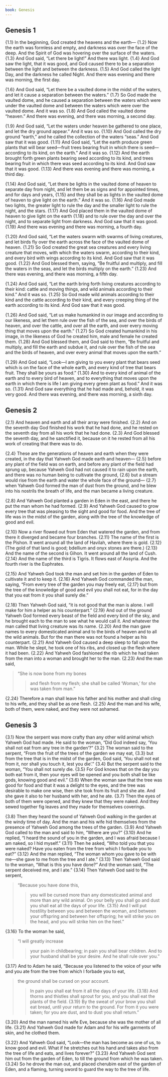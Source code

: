```yaml
---
book: Genesis
---
```


## Genesis 1
{1.1} In the beginning, God created the heavens and the earth— {1.2} Now the earth was formless and empty, and darkness was over the face of the deep. And the Spirit of God was hovering over the surface of the waters. {1.3} And God said, “Let there be light!” And there was light. {1.4} And God saw the light, that it was good, and God caused there to be a separation between the light and between the darkness. {1.5} And God called the light Day, and the darkness he called Night. And there was evening and there was morning, the first day.

{1.6} And God said, “Let there be a vaulted dome in the midst of the waters, and let it cause a separation between the waters.” {1.7} So God made the vaulted dome, and he caused a separation between the waters which were under the vaulted dome and between the waters which were over the vaulted dome. And it was so. {1.8} And God called the vaulted dome “heaven.” And there was evening, and there was morning, a second day.

{1.9} And God said, “Let the waters under heaven be gathered to one place, and let the dry ground appear.” And it was so. {1.10} And God called the dry ground “earth,” and he called the collection of the waters “seas.” And God saw that it was good. {1.11} And God said, “Let the earth produce green plants that will bear seed—fruit trees bearing fruit in which there is seed—according to its kind, on the earth.” And it was so. {1.12} And the earth brought forth green plants bearing seed according to its kind, and trees bearing fruit in which there was seed according to its kind. And God saw that it was good. {1.13} And there was evening and there was morning, a third day.

{1.14} And God said, “Let there be lights in the vaulted dome of heaven to separate day from night, and let them be as signs and for appointed times, and for days and years, {1.15} and they shall be as lights in the vaulted dome of heaven to give light on the earth.” And it was so. {1.16} And God made two lights, the greater light to rule the day and the smaller light to rule the night, and the stars. {1.17} And God placed them in the vaulted dome of heaven to give light on the earth {1.18} and to rule over the day and over the night, and to separate light from darkness. And God saw that it was good. {1.19} And there was evening and there was morning, a fourth day.

{1.20} And God said, “Let the waters swarm with swarms of living creatures, and let birds fly over the earth across the face of the vaulted dome of heaven. {1.21} So God created the great sea creatures and every living creature that moves, with which the waters swarm, according to their kind, and every bird with wings according to its kind. And God saw that it was good. {1.22} And God blessed them, saying, “Be fruitful and multiply, and fill the waters in the seas, and let the birds multiply on the earth.” {1.23} And there was evening, and there was morning, a fifth day.

{1.24} And God said, “Let the earth bring forth living creatures according to their kind: cattle and moving things, and wild animals according to their kind.” And it was so. {1.25} So God made wild animals according to their kind and the cattle according to their kind, and every creeping thing of the earth according to its kind. And God saw that it was good.

{1.26} And God said, “Let us make humankind in our image and according to our likeness, and let them rule over the fish of the sea, and over the birds of heaven, and over the cattle, and over all the earth, and over every moving thing that moves upon the earth.” {1.27} So God created humankind in his image, in the likeness of God he created him, male and female he created them. {1.28} And God blessed them, and God said to them, “Be fruitful and multiply, and fill the earth and subdue it, and rule over the fish of the sea and the birds of heaven, and over every animal that moves upon the earth.”

{1.29} And God said, “Look—I am giving to you every plant that bears seed which is on the face of the whole earth, and every kind of tree that bears fruit. They shall be yours as food.” {1.30} And to every kind of animal of the earth and to every bird of heaven, and to everything that moves upon the earth in which there is life I am giving every green plant as food.” And it was so. {1.31} And God saw everything that he had made and, behold, it was very good. And there was evening, and there was morning, a sixth day.

## Genesis 2

{2.1} And heaven and earth and all their array were finished. {2.2} And on the seventh day God finished his work that he had done, and he rested on the seventh day from all his work that he had done. {2.3} And God blessed the seventh day, and he sanctified it, because on it he rested from all his work of creating that there was to do.

{2.4} These are the generations of heaven and earth when they were created, in the day that Yahweh God made earth and heaven— {2.5} before any plant of the field was on earth, and before any plant of the field had sprung up, because Yahweh God had not caused it to rain upon the earth, and there was no human being to cultivate the ground, {2.6} but a stream would rise from the earth and water the whole face of the ground— {2.7} when Yahweh God formed the man of dust from the ground, and he blew into his nostrils the breath of life, and the man became a living creature.

{2.8} And Yahweh God planted a garden in Eden in the east, and there he put the man whom he had formed. {2.9} And Yahweh God caused to grow every tree that was pleasing to the sight and good for food. And the tree of life was in the midst of the garden, along with the tree of the knowledge of good and evil.

{2.10} Now a river flowed out from Eden that watered the garden, and from there it diverged and became four branches. {2.11} The name of the first is the Pishon. It went around all the land of Havilah, where there is gold. {2.12} (The gold of that land is good; bdellium and onyx stones are there.) {2.13} And the name of the second is Gihon. It went around all the land of Cush. {2.14} And the name of the third is Tigris. It flows east of Assyria. And the fourth river is the Euphrates.

{2.15} And Yahweh God took the man and set him in the garden of Eden to cultivate it and to keep it. {2.16} And Yahweh God commanded the man, saying, “From every tree of the garden you may freely eat, {2.17} but from the tree of the knowledge of good and evil you shall not eat, for in the day that you eat from it you shall surely die.”

{2.18} Then Yahweh God said, “it is not good that the man is alone. I will make for him a helper as his counterpart.” {2.19} And out of the ground Yahweh God formed every beast of the field and every bird of the sky, and he brought each to the man to see what he would call it. And whatever the man called that living creature was its name. {2.20} And the man gave names to every domesticated animal and to the birds of heaven and to all the wild animals. But for the man there was not found a helper as his counterpart. {2.21} And Yahweh God caused a deep sleep to fall upon the man. While he slept, he took one of his ribs, and closed up the flesh where it had been. {2.22} And Yahweh God fashioned the rib which he had taken from the man into a woman and brought her to the man. {2.23} And the man said,

> “She is now bone from my bones
>> and flesh from my flesh;
> she shall be called ‘Woman,’
>> for she was taken from man.”

{2.24} Therefore a man shall leave his father and his mother and shall cling to his wife, and they shall be as one flesh. {2.25} And the man and his wife, both of them, were naked, and they were not ashamed.

## Genesis 3

{3.1} Now the serpent was more crafty than any other wild animal which Yahweh God had made. He said to the woman, “Did God indeed say, ‘You shall not eat from any tree in the garden’?” {3.2} The woman said to the serpent, “From the fruit of the trees of the garden we may eat, {3.3} but from the tree that is in the midst of the garden, God said, ‘You shall not eat from it, nor shall you touch it, lest you die’.” {3.4} But the serpent said to the woman, “You shall not surely die. {3.5} For God knows that on the day you both eat from it, then your eyes will be opened and you both shall be like gods, knowing good and evil.” {3.6} When the woman saw that the tree was good for food and that it was a delight to the eyes, and the tree was desirable to make one wise, then she took from its fruit and she ate. And she gave it also to her husband with her, and he ate. {3.7} Then the eyes of both of them were opened, and they knew that they were naked. And they sewed together fig leaves and they made for themselves coverings.

{3.8} Then they heard the sound of Yahweh God walking in the garden at the windy time of day. And the man and his wife hid themselves from the presence of Yahweh God among the trees of the garden. {3.9} And Yahweh God called to the man and said to him, “Where are you?” {3.10} And he replied, “I heard the sound of you in the garden, and I was afraid because I am naked, so I hid myself.” {3.11} Then he asked, “Who told you that you were naked? Have you eaten from the tree from which I forbade you to eat?” {3.12} And the man replied, “The woman whom you gave to be with me—she gave to me from the tree and I ate.” {3.13} Then Yahweh God said to the woman, “What is this you have done?” And the woman said, “The serpent deceived me, and I ate.” {3.14} Then Yahweh God said to the serpent,

> “Because you have done this,
>> you will be cursed
>> more than any domesticated animal
>> and more than any wild animal.
> On your belly you shall go
>> and dust you shall eat
>> all the days of your life.
> {3.15} And I will put hostility
>> between you and between the woman,
>> and between your offspring and between her offspring;
>> he will strike you on the head,
>> and you will strike him on the heel.”

{3.16} To the woman he said,

> “I will greatly increase
>> your pain in childbearing;
>> in pain you shall bear children.
> And to your husband shall be your desire.
> And he shall rule over you.”

{3.17} And to Adam he said, “Because you listened to the voice of your wife and you ate from the tree from which I forbade you to eat,

> the ground shall be cursed on your account.
>> In pain you shall eat from it
>> all the days of your life.
> {3.18} And thorns and thistles shall sprout for you,
>> and you shall eat the plants of the field.
> {3.19} By the sweat of your brow
>> you shall eat bread,
>> until your return to the ground.
> For from it you were taken;
>> for you are dust,
>> and to dust you shall return.”

{3.20} And the man named his wife Eve, because she was the mother of all life. {3.21} And Yahweh God made for Adam and for his wife garments of skin, and he clothed them.

{3.22} And Yahweh God said, “Look—the man has become as one of us, to know good and evil. What if he stretches out his hand and takes also from the tree of life and eats, and lives forever?” {3.23} And Yahweh God sent him out from the garden of Eden, to till the ground from which he was taken. {3.24} So he drove the man out, and placed cherubim east of the garden of Eden, and a flaming, turning sword to guard the way to the tree of life.